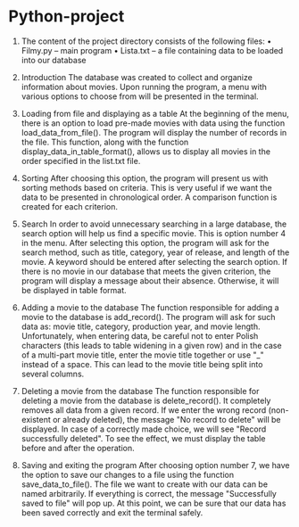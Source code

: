 # Python-project

1. The content of the project directory consists of the following files:
• Filmy.py – main program
• Lista.txt – a file containing data to be loaded into our database

2. Introduction
The database was created to collect and organize information about movies. Upon running the program, a menu with various options to choose from will be presented in the terminal.

3. Loading from file and displaying as a table
At the beginning of the menu, there is an option to load pre-made movies with data using the function load_data_from_file(). The program will display the number of records in the file. This function, along with the function display_data_in_table_format(), allows us to display all movies in the order specified in the list.txt file.

4. Sorting
After choosing this option, the program will present us with sorting methods based on criteria. This is very useful if we want the data to be presented in chronological order. A comparison function is created for each criterion.

5. Search
In order to avoid unnecessary searching in a large database, the search option will help us find a specific movie. This is option number 4 in the menu. After selecting this option, the program will ask for the search method, such as title, category, year of release, and length of the movie. A keyword should be entered after selecting the search option. If there is no movie in our database that meets the given criterion, the program will display a message about their absence. Otherwise, it will be displayed in table format.

6. Adding a movie to the database
The function responsible for adding a movie to the database is add_record(). The program will ask for such data as: movie title, category, production year, and movie length. Unfortunately, when entering data, be careful not to enter Polish characters (this leads to table widening in a given row) and in the case of a multi-part movie title, enter the movie title together or use "_" instead of a space. This can lead to the movie title being split into several columns.

7. Deleting a movie from the database
The function responsible for deleting a movie from the database is delete_record(). It completely removes all data from a given record. If we enter the wrong record (non-existent or already deleted), the message "No record to delete" will be displayed. In case of a correctly made choice, we will see "Record successfully deleted". To see the effect, we must display the table before and after the operation.

8. Saving and exiting the program
After choosing option number 7, we have the option to save our changes to a file using the function save_data_to_file(). The file we want to create with our data can be named arbitrarily. If everything is correct, the message "Successfully saved to file" will pop up. At this point, we can be sure that our data has been saved correctly and exit the terminal safely.
